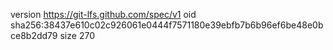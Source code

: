 version https://git-lfs.github.com/spec/v1
oid sha256:38437e610c02c926061e0444f7571180e39ebfb7b6b96ef6be48e0bce8b2dd79
size 270
